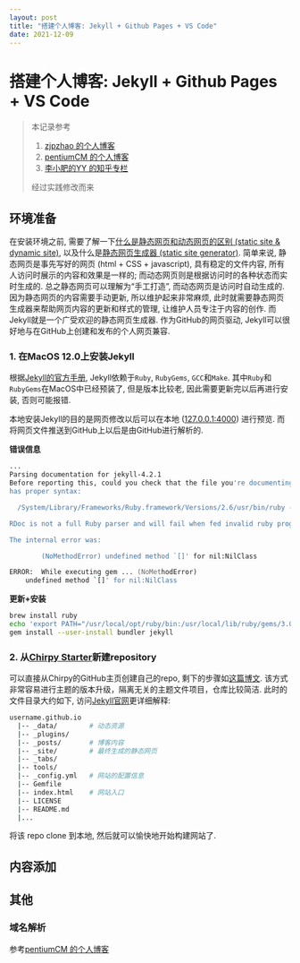 ```yaml
---
layout: post
title: "搭建个人博客: Jekyll + Github Pages + VS Code"
date: 2021-12-09
---
```


# 搭建个人博客: Jekyll + Github Pages + VS Code

> 本记录参考
> 1. [zjpzhao 的个人博客](https://zjpzhao.github.io/posts/jekyll-githubpages/)
> 2. [pentiumCM 的个人博客](https://blog.csdn.net/pentiumCM/article/details/106004574)
> 3. [李小肥的YY 的知乎专栏](https://zhuanlan.zhihu.com/p/345971772)
> 
> 经过实践修改而来

## 环境准备

在安装环境之前, 需要了解一下[什么是静态网页和动态网页的区别 (static site & dynamic site)](http://c.biancheng.net/view/7186.html), 以及什么是[静态网页生成器 (static site generator)](https://linux.cn/article-12671-1.html). 
简单来说, 静态网页是事先写好的网页 (html + CSS + javascript), 具有稳定的文件内容, 所有人访问时展示的内容和效果是一样的; 而动态网页则是根据访问时的各种状态而实时生成的. 总之静态网页可以理解为“手工打造”, 而动态网页是访问时自动生成的. 因为静态网页的内容需要手动更新, 所以维护起来非常麻烦, 此时就需要静态网页生成器来帮助网页内容的更新和样式的管理, 让维护人员专注于内容的创作. 而Jekyll就是一个广受欢迎的静态网页生成器. 作为GitHub的网页驱动, Jekyll可以很好地与在GitHub上创建和发布的个人网页兼容.

### 1. 在MacOS 12.0上安装Jekyll

根据[Jekyll的官方手册](https://jekyllrb.com/docs/installation/macos/), Jekyll依赖于`Ruby`, `RubyGems`, `GCC`和`Make`. 其中`Ruby`和`RubyGems`在MacOS中已经预装了, 但是版本比较老, 因此需要更新完以后再进行安装, 否则可能报错.

本地安装Jekyll的目的是网页修改以后可以在本地 ([127.0.0.1:4000](http://127.0.0.1:4000)) 进行预览. 而将网页文件推送到GitHub上以后是由GitHub进行解析的.

**错误信息**
```zsh
...
Parsing documentation for jekyll-4.2.1
Before reporting this, could you check that the file you're documenting
has proper syntax:

  /System/Library/Frameworks/Ruby.framework/Versions/2.6/usr/bin/ruby -c lib/jekyll/commands/doctor.rb

RDoc is not a full Ruby parser and will fail when fed invalid ruby programs.

The internal error was:

        (NoMethodError) undefined method `[]' for nil:NilClass

ERROR:  While executing gem ... (NoMethodError)
    undefined method `[]' for nil:NilClass
```

**更新+安装**
```zsh
brew install ruby
echo 'export PATH="/usr/local/opt/ruby/bin:/usr/local/lib/ruby/gems/3.0.0/bin:$PATH"' >> ~/.zshrc
gem install --user-install bundler jekyll
```

### 2. 从[Chirpy Starter](https://github.com/cotes2020/chirpy-starter)新建repository

可以直接从Chirpy的GitHub主页创建自己的repo, 剩下的步骤如[这篇博文](https://zhuanlan.zhihu.com/p/91652100). 该方式非常容易进行主题的版本升级，隔离无关的主题文件项目，仓库比较简洁. 此时的文件目录大约如下, 访问[Jekyll官网](https://jekyllrb.com/docs/structure/)更详细解释:
```bash
username.github.io
  |-- _data/        # 动态资源
  |-- _plugins/
  |-- _posts/       # 博客内容
  |-- _site/        # 最终生成的静态网页
  |-- _tabs/
  |-- tools/
  |-- _config.yml   # 网站的配置信息
  |-- Gemfile
  |-- index.html    # 网站入口
  |-- LICENSE
  |-- README.md
  |...
```
将该 repo clone 到本地, 然后就可以愉快地开始构建网站了.
## 内容添加

## 其他

### 域名解析
参考[pentiumCM 的个人博客](https://blog.csdn.net/pentiumCM/article/details/106004574)